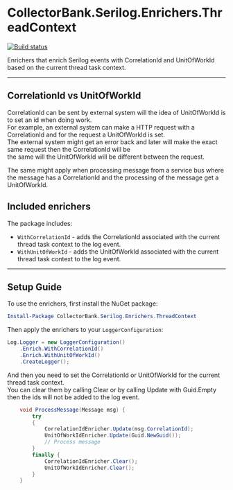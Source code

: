 # CollectorBank.Serilog.Enrichers.ThreadContext  
[![Build status](https://ci.appveyor.com/api/projects/status/oyr350vdhqqvpisj/branch/master?svg=true)](https://ci.appveyor.com/project/klowdo/collectorbank-serilog-enrichers-threadcontext/branch/master)

Enrichers that enrich Serilog events with CorrelationId and UnitOfWorkId based on the current thread task context.

---
## CorrelationId vs UnitOfWorkId
CorrelationId can be sent by external system will the idea of UnitOfWorkId is to set an id when doing work.  
For example, an external system can make a HTTP request with a CorrelationId and for the request a UnitOfWorkId is set.  
The external system might get an error back and later will make the exact same request then the CorrelationId will be  
the same will the UnitOfWorkId will be different between the request.

The same might apply when processing message from a service bus where the message has a CorrelationId  and the processing of the message get a UnitOfWorkId.

## Included enrichers

The package includes:

 * `WithCorrelationId` - adds the CorrelationId associated with the current thread task context to the log event.
 * `WithUnitOfWorkId` - adds the UnitOfWorkId associated with the current thread task context to the log event.

---
## Setup Guide

To use the enrichers, first install the NuGet package:

```powershell
Install-Package CollectorBank.Serilog.Enrichers.ThreadContext
```

Then apply the enrichers to your `LoggerConfiguration`:

```csharp
Log.Logger = new LoggerConfiguration()
    .Enrich.WithCorrelationId()
    .Enrich.WithUnitOfWorkId()
    .CreateLogger();
```

And then you need to set the CorrelationId or UnitOfWorkId for the current thread task context.  
You can clear them by calling Clear or by calling Update with Guid.Empty then the ids will not be added to the log event.

```csharp
    void ProcessMessage(Message msg) {
        try
        {
            CorrelationIdEnricher.Update(msg.CorrelationId);
            UnitOfWorkIdEnricher.Update(Guid.NewGuid());
            // Process message
        }
        finally {
            CorrelationIdEnricher.Clear();
            UnitOfWorkIdEnricher.Clear();
        }
    }
```
